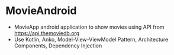 # MovieAndroid
* MovieApp android application to show movies using API from https://api.themoviedb.org
* Use Kotlin, Anko, Model-View-ViewModel Pattern, Architecture Components, Dependency Injection
